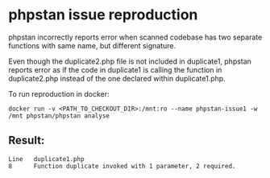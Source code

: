 phpstan issue reproduction
==========================

phpstan incorrectly reports error when scanned codebase has two separate functions with same name, but different signature.

Even though the duplicate2.php file is not included in duplicate1, phpstan reports error as if the code in duplicate1 is calling the function in duplicate2.php instead of the one declared within duplicate1.php.

To run reproduction in docker:

    docker run -v <PATH_TO_CHECKOUT_DIR>:/mnt:ro --name phpstan-issue1 -w /mnt phpstan/phpstan analyse
    
Result:
-----------------------

    Line   duplicate1.php                                            
    8      Function duplicate invoked with 1 parameter, 2 required.  

                                                                                

                                                                                

